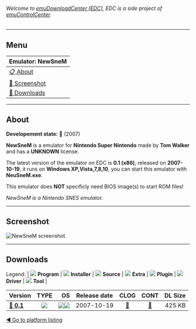 ###### Welcome to [emuDownloadCenter (EDC)](https://github.com/PhoenixInteractiveNL/emuDownloadCenter/wiki/), EDC is a side project of [emuControlCenter](https://github.com/PhoenixInteractiveNL/emuControlCenter/wiki/)
***
## Menu
| **Emulator: NewSneM** |
|:---------|
| [:clipboard: About](#about) |
| [:sunrise: Screenshot](#screenshot) |
| [:floppy_disk: Downloads](#downloads) |
***
## About
**Developement state:** :red_circle: (2007)

**NewSneM** is a emulator for **Nintendo Super Nintendo** made by **Tom Walker** and has a **UNKNOWN** license.

The latest version of the emulator on EDC is **0.1 (x86)**, released on **2007-10-19**, it runs on **Windows XP,Vista,7,8,10**, you can start this emulator with **NeuSneM.exe**.

This emulator does **NOT** specificly need BIOS image(s) to start ROM files!

_NewSneM is a Nintendo SNES emulator._
***
## Screenshot
![](https://raw.githubusercontent.com/PhoenixInteractiveNL/emuDownloadCenter/master/hooks/neusnem/emulator_screen_01.jpg "NewSneM screenshot.")
***
## Downloads
Legend: | 
![](https://raw.githubusercontent.com/wiki/PhoenixInteractiveNL/emuDownloadCenter/images_misc/icon_program_24.png) **Program** | 
![](https://raw.githubusercontent.com/wiki/PhoenixInteractiveNL/emuDownloadCenter/images_misc/icon_installer_24.png) **Installer** | 
![](https://raw.githubusercontent.com/wiki/PhoenixInteractiveNL/emuDownloadCenter/images_misc/icon_source_code_24.png) **Source** | 
![](https://raw.githubusercontent.com/wiki/PhoenixInteractiveNL/emuDownloadCenter/images_misc/icon_extra_24.png) **Extra** | 
![](https://raw.githubusercontent.com/wiki/PhoenixInteractiveNL/emuDownloadCenter/images_misc/icon_plugin_24.png) **Plugin** | 
![](https://raw.githubusercontent.com/wiki/PhoenixInteractiveNL/emuDownloadCenter/images_misc/icon_driver_24.png) **Driver** | 
![](https://raw.githubusercontent.com/wiki/PhoenixInteractiveNL/emuDownloadCenter/images_misc/icon_tool_24.png) **Tool** | 
 
| Version | TYPE | OS | Release date | CLOG | CONT | DL Size |
|:--------|:----:|---:|:------------:|:----:|:----:|--------:|
| [:floppy_disk: **0.1**](https://github.com/PhoenixInteractiveNL/edc-repo0005/raw/master/neusnem/0.1.7z) | ![](https://raw.githubusercontent.com/wiki/PhoenixInteractiveNL/emuDownloadCenter/images_misc/icon_program_24.png) | ![](https://raw.githubusercontent.com/wiki/PhoenixInteractiveNL/emuDownloadCenter/images_misc/logo_windows_24.png)![](https://raw.githubusercontent.com/wiki/PhoenixInteractiveNL/emuDownloadCenter/images_misc/icon_32-bit_24.png) | 2007-10-19 | [:page_facing_up:](https://github.com/PhoenixInteractiveNL/edc-repo0005/blob/master/neusnem/0.1_changelog.txt) | [:mag_right:](https://github.com/PhoenixInteractiveNL/edc-repo0005/blob/master/neusnem/0.1_contents.txt) | 425 KB |

[:arrow_backward: Go to platform listing](https://github.com/PhoenixInteractiveNL/emuDownloadCenter/wiki/EDC-Platform-List)

